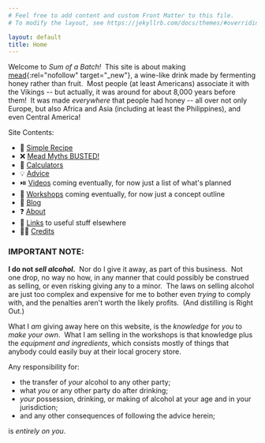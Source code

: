 ```yaml
---
# Feel free to add content and custom Front Matter to this file.
# To modify the layout, see https://jekyllrb.com/docs/themes/#overriding-theme-defaults

layout: default
title: Home
---
```


Welcome to _Sum of a Batch!_&nbsp;
This site is about making
[mead](https://en.wikipedia.org/wiki/Mead){:rel="nofollow" target="_new"},
a wine-like drink
made by fermenting honey rather than fruit.&nbsp;
Most people
(at least Americans)
associate it with the Vikings --
but actually,
it was around for about 8,000 years before them!&nbsp;
It was made _everywhere_ that people had honey --
all over not only Europe,
but also Africa and Asia
(including at least the Philippines),
and even Central America!

Site Contents:
- 🥃 [Simple Recipe](simple_recipe)
- ❌ [Mead Myths BUSTED!](myths)
- 🧮 [Calculators](calculators)
- 💡 [Advice](advice)
- ⏯️ [Videos](videos) coming eventually, for now just a list of what's planned
- 🏫 [Workshops](workshops) coming eventually, for now just a concept outline
- 📔 [Blog](blog)
- ❓ [About](about)
- 🔗 [Links](links) to useful stuff elsewhere
- 🙇🏻 [Credits](credits)

### IMPORTANT NOTE:

**I do not _sell alcohol_.**&nbsp;
Nor do I give it away, as part of this business.&nbsp;
Not one drop, no way no how,
in any manner that could possibly be construed as selling,
or even risking giving any to a minor.&nbsp;
The laws on selling alcohol are just too complex and expensive
for me to bother even _trying_ to comply with,
and the penalties aren't worth the likely profits.&nbsp;
(And distilling is Right Out.)

What I _am_ giving away here on this website,
is the _knowledge_
for _you_ to _make your own_.&nbsp;
What I am selling in the workshops
is that knowledge plus the _equipment and ingredients_,
which consists mostly of things that anybody could easily buy
at their local grocery store.

Any responsibility for:
- the transfer of _your_ alcohol to any other party;
- what _you_ or any other party do after drinking;
- _your_ possession, drinking, or making of alcohol
at your age and in your jurisdiction;
- and any other consequences of following the advice herein;

is _entirely on you_.
